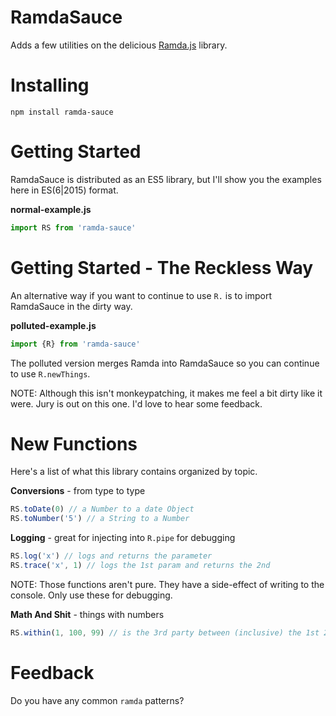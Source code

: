 # RamdaSauce

Adds a few utilities on the delicious [Ramda.js](http://ramdajs.com/) library.


# Installing

`npm install ramda-sauce`


# Getting Started

RamdaSauce is distributed as an ES5 library, but I'll show you the examples here in ES(6|2015) format.

**normal-example.js**
```js
import RS from 'ramda-sauce'
```

# Getting Started - The Reckless Way

An alternative way if you want to continue to use `R.` is to import RamdaSauce in the dirty way.

**polluted-example.js**
```js
import {R} from 'ramda-sauce'
```

The polluted version merges Ramda into RamdaSauce so you can continue to use `R.newThings`.

NOTE: Although this isn't monkeypatching, it makes me feel a bit dirty like it were.  Jury is out on this one.  I'd love to hear some feedback.

# New Functions

Here's a list of what this library contains organized by topic.

**Conversions** - from type to type
```js
RS.toDate(0) // a Number to a date Object
RS.toNumber('5') // a String to a Number
```

**Logging** - great for injecting into `R.pipe` for debugging
```js
RS.log('x') // logs and returns the parameter
RS.trace('x', 1) // logs the 1st param and returns the 2nd
```
NOTE: Those functions aren't pure.  They have a side-effect of writing to the console.  Only use these for debugging.

**Math And Shit** - things with numbers
```js
RS.within(1, 100, 99) // is the 3rd party between (inclusive) the 1st 2?
```


# Feedback

Do you have any common `ramda` patterns?
